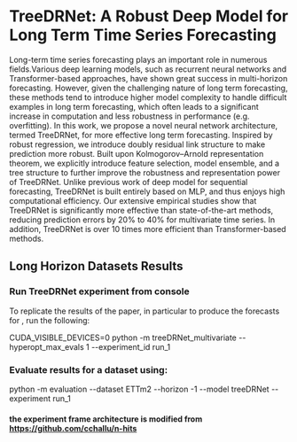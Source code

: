 # TreeDRNet: A Robust Deep Model for Long Term Time Series Forecasting

Long-term time series forecasting plays an important role in numerous fields.Various deep learning models, such as recurrent neural networks and Transformer-based approaches, have shown great success in multi-horizon forecasting. However, given the challenging nature of long term forecasting, these methods tend to introduce higher model complexity to handle difficult examples in long term forecasting, which often leads to a significant increase in computation and less robustness in performance (e.g. overfitting). In this work, we propose a novel neural network architecture, termed TreeDRNet, for more effective long term forecasting. Inspired by robust regression, we introduce doubly residual link structure to make prediction more robust. Built upon Kolmogorov–Arnold representation theorem, we explicitly introduce feature selection, model ensemble, and a tree structure to further improve the robustness and representation power of TreeDRNet. Unlike previous work of deep model for sequential forecasting, TreeDRNet is built entirely based on MLP, and thus enjoys high computational efficiency. Our extensive empirical studies show that TreeDRNet is significantly more effective than state-of-the-art methods, reducing prediction errors by $20\%$ to $40\%$ for multivariate time series. In addition, TreeDRNet is over $10$ times more efficient than Transformer-based methods. 


## Long Horizon Datasets Results


### Run TreeDRNet experiment from console

To replicate the results of the paper, in particular to produce the forecasts for , run the following:


CUDA_VISIBLE_DEVICES=0 python -m treeDRNet_multivariate --hyperopt_max_evals 1 --experiment_id run_1


###  Evaluate results for a dataset using:

python -m evaluation --dataset ETTm2 --horizon -1 --model treeDRNet --experiment run_1


#### the experiment frame architecture is modified from https://github.com/cchallu/n-hits


